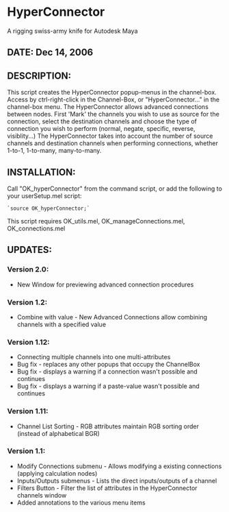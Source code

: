 # HyperConnector
A rigging swiss-army knife for Autodesk Maya

## DATE:       Dec 14, 2006

## DESCRIPTION:
This script creates the HyperConnector popup-menus in the channel-box. Access by ctrl-right-click in the Channel-Box, or "HyperConnector..." in the channel-box menu. The HyperConnector allows advanced connections between nodes. First 'Mark' the channels you wish to use as source for the connection, select the destination channels and choose the type of connection you wish to perform (normal, negate, specific, reverse, visiblity...) The HyperConnector takes into account the number of source channels and destination channels when performing connections, whether 1-to-1, 1-to-many, many-to-many.

## INSTALLATION:
Call "OK_hyperConnector" from the command script, or add the following to your userSetup.mel script:

    `source OK_hyperConnector;`

This script requires OK_utils.mel, OK_manageConnections.mel, OK_connections.mel


## UPDATES:
### Version 2.0:
  * New Window for previewing advanced connection procedures
### Version 1.2:
  * Combine with value - New Advanced Connections allow combining channels with a specified value
### Version 1.12:
  * Connecting multiple channels into one multi-attributes
  * Bug fix - replaces any other popups that occupy the ChannelBox
  * Bug fix - displays a warning if a connection wasn't possible and continues
  * Bug fix - displays a warning if a paste-value wasn't possible and continues
### Version 1.11:
  * Channel List Sorting - RGB attributes maintain RGB sorting order (instead of alphabetical BGR)
### Version 1.1:
  * Modify Connections submenu - Allows modifying a existing connections (applying calculation nodes)
  * Inputs/Outputs submenus - Lists the direct inputs/outputs of a channel
  * Filters Button - Filter the list of attributes in the HyperConnector channels window
  * Added annotations to the various menu items
